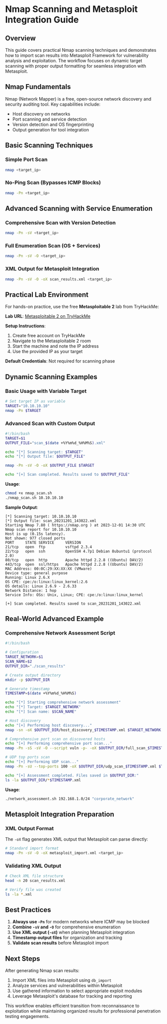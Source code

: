 # Nmap Scanning and Metasploit Integration Guide

## Overview

This guide covers practical Nmap scanning techniques and demonstrates how to import scan results into Metasploit Framework for vulnerability analysis and exploitation. The workflow focuses on dynamic target scanning with proper output formatting for seamless integration with Metasploit.

## Nmap Fundamentals

Nmap (Network Mapper) is a free, open-source network discovery and security auditing tool. Key capabilities include:

- Host discovery on networks
- Port scanning and service detection
- Version detection and OS fingerprinting
- Output generation for tool integration

## Basic Scanning Techniques

### Simple Port Scan

```bash
nmap <target_ip>
```

### No-Ping Scan (Bypasses ICMP Blocks)

```bash
nmap -Pn <target_ip>
```

## Advanced Scanning with Service Enumeration

### Comprehensive Scan with Version Detection

```bash
nmap -Pn -sV <target_ip>
```

### Full Enumeration Scan (OS + Services)

```bash
nmap -Pn -sV -O <target_ip>
```

### XML Output for Metasploit Integration

```bash
nmap -Pn -sV -O -oX scan_results.xml <target_ip>
```

## Practical Lab Environment

For hands-on practice, use the free **Metasploitable 2** lab from TryHackMe:

**Lab URL**: [Metasploitable 2 on TryHackMe](https://tryhackme.com/room/metasploitable2)

**Setup Instructions**:

1. Create free account on TryHackMe
2. Navigate to the Metasploitable 2 room
3. Start the machine and note the IP address
4. Use the provided IP as your target

**Default Credentials**: Not required for scanning phase

## Dynamic Scanning Examples

### Basic Usage with Variable Target

```bash
# Set target IP as variable
TARGET="10.10.10.10"
nmap -Pn $TARGET
```

### Advanced Scan with Custom Output

```bash
#!/bin/bash
TARGET=$1
OUTPUT_FILE="scan_$(date +%Y%m%d_%H%M%S).xml"

echo "[*] Scanning target: $TARGET"
echo "[*] Output file: $OUTPUT_FILE"

nmap -Pn -sV -O -oX $OUTPUT_FILE $TARGET

echo "[+] Scan completed. Results saved to $OUTPUT_FILE"
```

**Usage**:

```bash
chmod +x nmap_scan.sh
./nmap_scan.sh 10.10.10.10
```

**Sample Output**:

```
[*] Scanning target: 10.10.10.10
[*] Output file: scan_20231201_143022.xml
Starting Nmap 7.80 ( https://nmap.org ) at 2023-12-01 14:30 UTC
Nmap scan report for 10.10.10.10
Host is up (0.15s latency).
Not shown: 977 closed ports
PORT     STATE SERVICE     VERSION
21/tcp   open  ftp         vsftpd 2.3.4
22/tcp   open  ssh         OpenSSH 4.7p1 Debian 8ubuntu1 (protocol 2.0)
80/tcp   open  http        Apache httpd 2.2.8 ((Ubuntu) DAV/2)
443/tcp  open  ssl/https   Apache httpd 2.2.8 ((Ubuntu) DAV/2)
MAC Address: 00:0C:29:XX:XX:XX (VMware)
Device type: general purpose
Running: Linux 2.6.X
OS CPE: cpe:/o:linux:linux_kernel:2.6
OS details: Linux 2.6.9 - 2.6.33
Network Distance: 1 hop
Service Info: OSs: Unix, Linux; CPE: cpe:/o:linux:linux_kernel

[+] Scan completed. Results saved to scan_20231201_143022.xml
```

## Real-World Advanced Example

### Comprehensive Network Assessment Script

```bash
#!/bin/bash

# Configuration
TARGET_NETWORK=$1
SCAN_NAME=$2
OUTPUT_DIR="./scan_results"

# Create output directory
mkdir -p $OUTPUT_DIR

# Generate timestamp
TIMESTAMP=$(date +%Y%m%d_%H%M%S)

echo "[*] Starting comprehensive network assessment"
echo "[*] Target: $TARGET_NETWORK"
echo "[*] Scan name: $SCAN_NAME"

# Host discovery
echo "[+] Performing host discovery..."
nmap -sn -oX $OUTPUT_DIR/host_discovery_$TIMESTAMP.xml $TARGET_NETWORK

# Comprehensive port scan on discovered hosts
echo "[+] Performing comprehensive port scan..."
nmap -Pn -sS -sV -O --script vuln -p- -oX $OUTPUT_DIR/full_scan_$TIMESTAMP.xml $TARGET_NETWORK

# UDP top ports scan
echo "[+] Performing UDP scan..."
nmap -Pn -sU --top-ports 100 -oX $OUTPUT_DIR/udp_scan_$TIMESTAMP.xml $TARGET_NETWORK

echo "[+] Assessment completed. Files saved in $OUTPUT_DIR:"
ls -la $OUTPUT_DIR/*$TIMESTAMP.xml
```

**Usage**:

```bash
./network_assessment.sh 192.168.1.0/24 "corporate_network"
```

## Metasploit Integration Preparation

### XML Output Format

The `-oX` flag generates XML output that Metasploit can parse directly:

```bash
# Standard import format
nmap -Pn -sV -O -oX metasploit_import.xml <target_ip>
```

### Validating XML Output

```bash
# Check XML file structure
head -n 20 scan_results.xml

# Verify file was created
ls -la *.xml
```

## Best Practices

1. **Always use `-Pn`** for modern networks where ICMP may be blocked
2. **Combine `-sV` and `-O`** for comprehensive enumeration
3. **Use XML output (`-oX`)** when planning Metasploit integration
4. **Timestamp output files** for organization and tracking
5. **Validate scan results** before Metasploit import

## Next Steps

After generating Nmap scan results:

1. Import XML files into Metasploit using `db_import`
2. Analyze services and vulnerabilities within Metasploit
3. Use gathered information to select appropriate exploit modules
4. Leverage Metasploit's database for tracking and reporting

This workflow enables efficient transition from reconnaissance to exploitation while maintaining organized results for professional penetration testing engagements.
